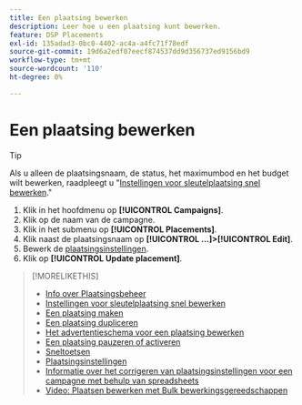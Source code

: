 ```yaml
---
title: Een plaatsing bewerken
description: Leer hoe u een plaatsing kunt bewerken.
feature: DSP Placements
exl-id: 135adad3-0bc0-4402-ac4a-a4fc71f78edf
source-git-commit: 19d6a2edf07eecf874537dd9d356737ed9156bd9
workflow-type: tm+mt
source-wordcount: '110'
ht-degree: 0%

---
```


# Een plaatsing bewerken

<!-- Some placements don't have this option. Clarify which placement types aren't eligible -- is it PG placements, or all placements using private inventory? And anything else? -->

>[!TIP]
>
> Als u alleen de plaatsingsnaam, de status, het maximumbod en het budget wilt bewerken, raadpleegt u &quot;[Instellingen voor sleutelplaatsing snel bewerken](/help/dsp/campaign-management/placements/placement-quick-edit.md).&quot;

1. Klik in het hoofdmenu op **[!UICONTROL Campaigns]**.
1. Klik op de naam van de campagne.
1. Klik in het submenu op **[!UICONTROL Placements]**.
1. Klik naast de plaatsingsnaam op  **[!UICONTROL ...]>[!UICONTROL Edit]**.
1. Bewerk de [plaatsingsinstellingen](placement-settings.md).
1. Klik op **[!UICONTROL Update placement]**.

>[!MORELIKETHIS]
>
>* [Info over Plaatsingsbeheer](placement-about.md)
>* [Instellingen voor sleutelplaatsing snel bewerken](placement-quick-edit.md)
>* [Een plaatsing maken](placement-create.md)
>* [Een plaatsing dupliceren](placement-duplicate.md)
>* [Het advertentieschema voor een plaatsing bewerken](placement-edit-ad-schedule.md)
>* [Een plaatsing pauzeren of activeren](placement-pause-activate.md)
>* [Sneltoetsen](/help/dsp/campaign-management/reports/keyboard-shortcuts.md)
>* [Plaatsingsinstellingen](placement-settings.md)
>* [Informatie over het corrigeren van plaatsingsinstellingen voor een campagne met behulp van spreadsheets](/help/dsp/campaign-management/qa/qa-about.md)
>* [Video: Plaatsen bewerken met Bulk bewerkingsgereedschappen](https://experienceleague.adobe.com/docs/advertising-cloud-learn/tutorials/dsp/bulk-edit-placement-tools.html)

